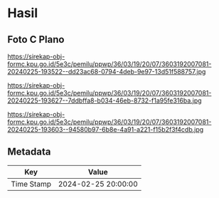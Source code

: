 # Hasil

## Foto C Plano

https://sirekap-obj-formc.kpu.go.id/5e3c/pemilu/ppwp/36/03/19/20/07/3603192007081-20240225-193522--dd23ac68-0794-4deb-9e97-13d51f588757.jpg

https://sirekap-obj-formc.kpu.go.id/5e3c/pemilu/ppwp/36/03/19/20/07/3603192007081-20240225-193627--7ddbffa8-b034-46eb-8732-f1a95fe316ba.jpg

https://sirekap-obj-formc.kpu.go.id/5e3c/pemilu/ppwp/36/03/19/20/07/3603192007081-20240225-193603--94580b97-6b8e-4a91-a221-f15b2f3f4cdb.jpg


## Metadata

| Key        | Value               |
| ---------- | ------------------- |
| Time Stamp | 2024-02-25 20:00:00 |



